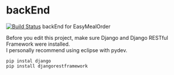 # backEnd
[![Build Status](https://travis-ci.org/EasyMealOrder/backEnd.svg?branch=master)](https://travis-ci.org/EasyMealOrder/backEnd)
backEnd for EasyMealOrder


Before you edit this project, make sure  Django and Django RESTful Framework were installed.  
I personally recommend using eclipse with pydev.  
```
pip instal django
pip install djangorestframework
```

